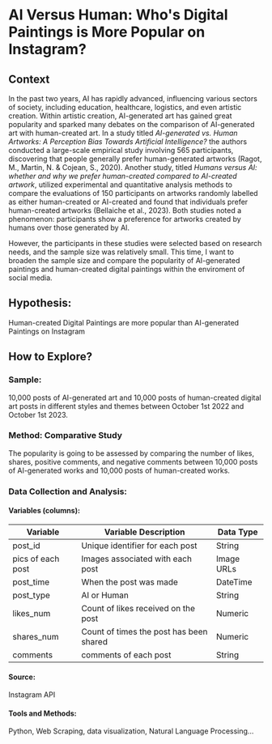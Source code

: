 # AI Versus Human: Who's Digital Paintings is More Popular on Instagram?

## Context
In the past two years, AI has rapidly advanced, influencing various sectors of society, including education, healthcare, logistics, and even artistic creation. Within artistic creation, AI-generated art has gained great popularity and sparked many debates on the comparison of AI-generated art with human-created art. In a study titled *AI-generated vs. Human Artworks: A Perception Bias Towards Artificial Intelligence?* the authors conducted a large-scale empirical study involving 565 participants, discovering that people generally prefer human-generated artworks (Ragot, M., Martin, N. & Cojean, S., 2020). Another study, titled *Humans versus AI: whether and why we prefer human-created compared to AI-created artwork*, utilized experimental and quantitative analysis methods to compare the evaluations of 150 participants on artworks randomly labelled as either human-created or AI-created and found that individuals prefer human-created artworks (Bellaiche et al., 2023). Both studies noted a phenomenon: participants show a preference for artworks created by humans over those generated by AI.

However, the participants in these studies were selected based on research needs, and the sample size was relatively small. This time, I want to broaden the sample size and compare the popularity of AI-generated paintings and human-created digital paintings within the enviroment of social media.

## Hypothesis:
Human-created Digital Paintings are more popular than AI-generated Paintings on Instagram

## How to Explore?
### Sample: 
10,000 posts of AI-generated art and 10,000 posts of human-created digital art posts in different styles and themes between October 1st 2022 and October 1st 2023. 
### Method: Comparative Study
The popularity is going to be assessed by comparing the number of likes, shares, positive comments, and negative comments between 10,000 posts of AI-generated works and 10,000 posts of human-created works.
### Data Collection and Analysis:
#### Variables (columns):
| Variable        | Variable Description                   | Data Type  |
|----------------------|----------------------------------------|------------|
| post_id              | Unique identifier for each post        | String     |
| pics of each post| Images associated with each post        | Image URLs |
| post_time            | When the post was made        | DateTime   |
| post_type            | AI or Human            | String     |
| likes_num  | Count of likes received on the post     | Numeric    |
| shares_num | Count of times the post has been shared | Numeric    |
| comments             | comments of each post | String    |


#### Source: 
Instagram API
#### Tools and Methods: 
Python, Web Scraping, data visualization, Natural Language Processing… 


